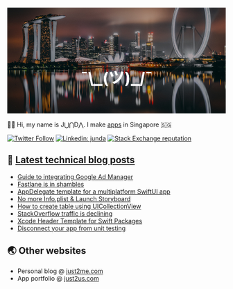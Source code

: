 [![](https://github.com/samwize/samwize/blob/master/singapore.jpg?raw=true)](https://just2me.com/about)

👋🏻 Hi, my name is J⋃⋂D⋀. I make [apps](https://just2us.com/apps) in Singapore 🇸🇬

[![Twitter Follow](https://img.shields.io/twitter/follow/samwize?label=Follow)](https://twitter.com/samwize)
[![Linkedin: junda](https://img.shields.io/badge/-Junda-blue?style=flat-square&logo=Linkedin&logoColor=white&link=https://www.linkedin.com/in/junda/)](https://www.linkedin.com/in/junda/)
[![Stack Exchange reputation](https://img.shields.io/stackexchange/stackoverflow/r/242682)](https://stackoverflow.com/users/242682/samwize)

## 📕 [Latest technical blog posts](https://samwize.com)

<!-- BLOG-POST-LIST:START -->
- [Guide to integrating Google Ad Manager](https://samwize.com/2023/05/19/guide-to-integrating-google-ad-manager/)
- [Fastlane is in shambles](https://samwize.com/2023/05/17/fastlane-is-in-shambles/)
- [AppDelegate template for a multiplatform SwiftUI app](https://samwize.com/2023/05/10/appdelegate-template-for-a-multiplatform-swiftui-app/)
- [No more Info.plist &amp; Launch Storyboard](https://samwize.com/2023/05/09/no-more-info-plist-launch-storyboard/)
- [How to create table using UICollectionView](https://samwize.com/2023/04/06/how-to-create-table-using-uicollectionview/)
- [StackOverflow traffic is declining](https://samwize.com/2023/04/03/stackoverflow-traffic-is-declining/)
- [Xcode Header Template for Swift Packages](https://samwize.com/2023/02/28/xcode-header-template-for-swift-packages/)
- [Disconnect your app from unit testing](https://samwize.com/2023/01/18/disconnect-your-app-from-unit-testing/)
<!-- BLOG-POST-LIST:END -->

## 🌏 Other websites

- Personal blog @ [just2me.com](https://just2me.com)
- App portfolio @ [just2us.com](https://just2us.com)
